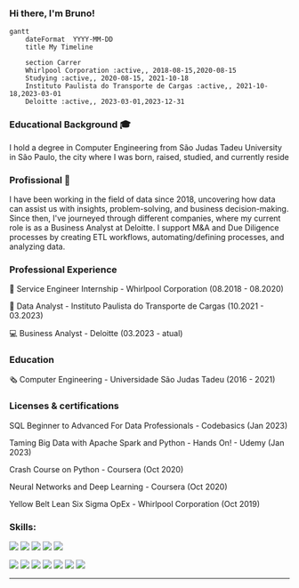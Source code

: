 ### Hi there, I'm Bruno!

```mermaid
gantt
    dateFormat  YYYY-MM-DD
    title My Timeline

    section Carrer
    Whirlpool Corporation :active,, 2018-08-15,2020-08-15
    Studying :active,, 2020-08-15, 2021-10-18
    Instituto Paulista do Transporte de Cargas :active,, 2021-10-18,2023-03-01
    Deloitte :active,, 2023-03-01,2023-12-31  
```
### Educational Background 🎓
I hold a degree in Computer Engineering from São Judas Tadeu University in São Paulo, the city where I was born, raised, studied, and currently reside


### Profissional 🏢
I have been working in the field of data since 2018, uncovering how data can assist us with insights, problem-solving, and business decision-making. Since then, I've journeyed through different companies, where my current role is as a Business Analyst at Deloitte. I support M&A and Due Diligence processes by creating ETL workflows, automating/defining processes, and analyzing data.


### Professional Experience

🛒 Service Engineer Internship - Whirlpool Corporation (08.2018 - 08.2020) <br> 

📘 Data Analyst - Instituto Paulista do Transporte de Cargas  (10.2021 - 03.2023)  <br>

💻 Business Analyst - Deloitte  (03.2023 - atual)  <br>

### Education

🗞️ Computer Engineering - Universidade São Judas Tadeu (2016 - 2021)


### Licenses & certifications
SQL Beginner to Advanced For Data Professionals - Codebasics (Jan 2023) <br> 

Taming Big Data with Apache Spark and Python - Hands On! - Udemy (Jan 2023) <br> 

Crash Course on Python - Coursera (Oct 2020) <br> 

Neural Networks and Deep Learning - Coursera (Oct 2020) <br> 

Yellow Belt Lean Six Sigma OpEx - Whirlpool Corporation (Oct 2019) <br> 

 
### Skills:

<p align='left'>
  
  <img src="https://img.shields.io/badge/Pandas-2C2D72?style=for-the-badge&logo=pandas&logoColor=white" />
  <img src="https://img.shields.io/badge/Python-FFD43B?style=for-the-badge&logo=python&logoColor=darkgreen" />
  <img src="https://img.shields.io/badge/Numpy-777BB4?style=for-the-badge&logo=numpy&logoColor=white" />
  <img src="https://img.shields.io/badge/Microsoft_Excel-217346?style=for-the-badge&logo=microsoft-excel&logoColor=white" />
  <img src="https://img.shields.io/badge/Google%20Sheets-34A853?style=for-the-badge&logo=google-sheets&logoColor=white" />
  
  
</p>

<p align='left'>
  
  <img src="https://img.shields.io/badge/MySQL-00000F?style=for-the-badge&logo=mysql&logoColor=white" />
  <img src="https://img.shields.io/badge/PowerBI-F2C811?style=for-the-badge&logo=Power%20BI&logoColor=white" />
  <img src="https://img.shields.io/badge/Amazon_AWS-232F3E?style=for-the-badge&logo=amazon-aws&logoColor=white" />
  <img src="https://img.shields.io/badge/PostgreSQL-316192?style=for-the-badge&logo=postgresql&logoColor=white" />
  <img src="https://img.shields.io/badge/Apache%20Hadoop-66CCFF?style=for-the-badge&logo=apachehadoop&logoColor=black" />
  <img src="https://img.shields.io/badge/Apache%20Hive-FDEE21?style=for-the-badge&logo=apachehive&logoColor=black" />
  <img src="https://img.shields.io/badge/Apache%20Spark-FDEE21?style=flat-square&logo=apachespark&logoColor=black" />

 
</p>



---







